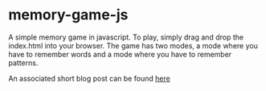 # memory-game-js

A simple memory game in javascript. To play, simply drag and drop the index.html into your browser.
The game has two modes, a mode where you have to remember words and a mode where you have to remember patterns. 

An associated short blog post can be found [here](https://antonfjohansson.github.io/blog_posts/memory-game-overview.html)
